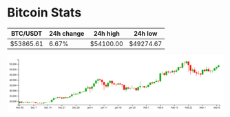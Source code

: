 # Bitcoin Stats

BTC/USDT|24h change|24h high|24h low|
|---|---|---|---|
|$53865.61|6.67%|$54100.00|$49274.67|

<img src="./chart.svg">
